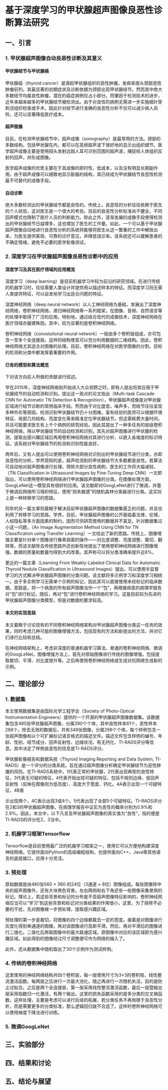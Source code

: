 # 基于深度学习的甲状腺超声图像良恶性诊断算法研究

## 一、引言

### 1. 甲状腺超声图像自动良恶性诊断及其意义

#### 甲状腺结节与甲状腺癌

甲状腺癌（thyroid cancer）是源起甲状腺组织的恶性肿瘤，发病率居头颈部恶性肿瘤前列。其最显著的初期症状及诊断依据为颈部出现甲状腺结节。然而其中绝大多数结节均属良性肿瘤，潜在的癌症病例仅占小部分。而肇因于检测技术的进步，近年来越来越多的甲状腺结节被检测出。由于对良性的病例无需进一步实施细针穿刺活组织检查或手术，因此针对结节进行准确的良恶性分析不仅可以减少病人风险，还可以显著降低医疗成本。

#### 超声图像

目前，在检测甲状腺结节中，超声成像（sonography）是最常用的方法。颈部的多数结构，包括甲状腺在内，都可以在高频超声波下很好地的显示出组织细节。医学超声成像主要是使用探头发射远超人耳可识别范围的超声波，捕捉经人体组织反射的回声，并形成图像。

医学超声成像的优势主要在于其成像的即时性，低成本，以及没有明显长期副作用。由于超声成像可以细致地显示脏器的结构，其已经成为甲状腺结节良恶性检测最不可替代的成像手段。

#### 自动诊断

绝大多数检测出的甲状腺结节都是良性的。传统上，良恶性的分析往往依赖于医生的个人经验，这对医生是一个很大的考验。目前的良恶性分析标准尚不健全，不同回声模式也限制了医疗人员的判断能力。除此之外，逐渐发展的成像手段使得检测出的甲状腺结节日益增多，这也增加了医生的工作量。如此，一个可以基于甲状腺超声图像自动地进行良恶性分析的系统将能够将医生从这一繁重的工作中解放出来，为医生提供客观、可靠的诊疗意见，并降低误诊率。该系统还可以缓解患者的不确定情绪，避免不必要的医学影像测试。

### 2. 深度学习在甲状腺超声图像良恶性诊断中的应用

#### 深度学习及其在医疗领域的应用概览

深度学习（deep learning）是目前机器学习中较为前沿的研究领域。在进行传统的机器学习时，往往需要人类设计并提供用以描述样本的特征。而深度学习则无需人类提供特征，可以自发地学习出适合问题的特征。

深度神经网络（deep neural network）以人工神经网络为基础，发展出了深度神经网络，卷积神经网络，递归神经网络等一系列框架，在图像、音频、自然语言等的处理中取得了广泛的应用。特别地，通过结合现代的成像技术，深度神经网络在医疗领域亦屡建殊勋。其中，较为显著的是卷积神经网络。

卷积神经网络（convolutional neural network）一般由多个卷积层组成，亦可包含一至多个全连接层。这样的结构使其可以充分利用数据的二维结构。因此，卷积神经网络尤其适合对图像的处理。目前，卷积神经网络在对医学图像的分割，目标的检测和分类中都发挥着重要的作用。

#### 已有的模型和算法概览

下对该方向前人所做的贡献进行综述。

早在2015年，深度神经网络刚开始进入大众视野之时，即有人提出将其应用于甲状腺结节的自动检测和识别。提出这一观点的论文指出（Multi-task Cascade CNN for Automatic TN Detection & Recognition），甲状腺超声成像是对甲状腺区域进行结节诊断的常用临床手段。然而由于对比度低，噪声多，而结节往往呈现多种外形等原因，检测识别甲状腺结节仍十分困难。富有经验的医师可以根据环境特征、局部几何结构、亮度变化等来精准定位甲状腺结节。但这需耗费大量时间，并且可能要求医生有上千个病例的研究经验。因此其提出了一种多任务的层级卷积神经网络，用以甲状腺结节的自动检测和识别。其先对超声图像进行甲状腺的检测，提取出感兴趣区域后再用卷积神经网络对其进行分析，以嵌入各维度的标识特征。该系统对甲状腺结节的检测和识别性能良好。

两年后，又有人提出可以使用卷积神经网络对识别出的甲状腺结节进行分类，亦即良恶性的分析。学界周知的是，超声检测到的甲状腺结节大多数都是良性。若算法可自动地对超声图像进行处理，筛除大部分良性病例，医生的工作将大幅减轻。（TN Classification in Ultrasound Images by Fine-Tuning Deep CNN）一文即指出，可以使用卷积神经网络进行甲状腺超声图像的分类。在图像处理方面，GoogLeNet这一模型具有很好的应用。该文献即对GoogLeNet进行了微调，并基于微调后网络所习得的特征，使用“损失敏感”的随机森林分类器进行分类。这实际上是一种转移学习的思路。

同年的另一篇文章则着眼于解决目前甲状腺超声图像的数据集匮乏的问题，并且也利用了转移学习的思路。学界。目前，甲状腺超声图像的公开面临着法律，伦理，人权隐私等多方面因素的制约，因而可供研究使用的数据并不富足。针对数据集过小这一问题，（An Image Augmentation Method Using CNN for TN Classification using Transfer Learning）一文给出了新的思路。传统上，图像增强主要是针对单个图像进行像素层面的操作——对比度调整、亮度调整、裁切、翻转等。而该文献除去传统思路外还创新性地提出了使用卷积神经网络进行图像增强。数据的质量和数量均得到大的改善。其声称可以将分类准确率提升近8%。

更近的一篇文章（Learning From Weakly-Labeled Clinical Data for Automatic Thyroid Nodule Classification in Ultrasound Images）提出，可以使用半监督学习的方式解决甲状腺超声图像的分类问题。该文献将多示例学习和深度学习相统一。由于多实例学习无需单个示例的标记，因此其可以直接使用未经标记的临床数据。思路是，将一个病患的所有超声图像当作一个“包”，再根据病患的病理学报告对“包”进行标记。随后，再对“包”进行卷积神经网络的学习。这是目前较为先进的甲状腺超声图像分类模型，但是对数据的要求较高。

#### 本文的实现思路

本文着眼于讨论现有的不同卷积神经网络架构对甲状腺超声图像分类这一任务的效果，同时考虑几种可能的图像增强方法，包括现有的方法和新提出的方法，并对它们进行比较和总结。

在神经网络架构上，考虑非深度的普通机器学习算法、普通的卷积神经网络、微调的GoogLeNet。图像增强方法上，首先对原始图像进行传统的图像增强，包括提取裁切、平滑、对比度提升等。之后再使用卷积神经网络或生成对抗网络生成新的示例。

## 二、理论部分

### 1.  数据集

本文使用数据集是由国际光学工程学会（Society of Photo-Optical Instrumentation Engineers）提供的一个开源的甲状腺超声图像数据集。该数据集包含480张甲状腺超声图像，分属390个个体，其中良性样本61个，恶性样本288个。除去无效的数据后，共有349张图像，分属298个个体。每个样例包含一张超声图像和以个可扩展标记语言格式的描述文件。描述文件包含样例的编号、年龄、性别、结节成分、回声反射性、边缘状况、有无钙化、TI-RADS评分等信息。其中决定了样例良恶性的信息是TI-RADS评分。

甲状腺影像报告和数据系统（Thyroid Imaging Reporting and Data System, TI-RADS）是一个评分的分类系统，旨在通过超声图像分析确定甲状腺结节为恶性肿瘤的风险。在TI-RADS系统中，1代表正常的甲状腺，2代表出现典型的良性特征，3代表无可疑的特征，4代表开始出现可疑的特征，包括不规则边缘、低回声反射性（反映在图像则为低亮度）、高度大于宽度、钙化。4A表示出现一个可疑特征，4B表

示出现两个，4C表示出现3或4个。5代表出现了全部5个可疑特征。TI-RADS评分在2和3的甲状腺超声图像，在病理学报告中证实为恶性的概率分别为0.9%和2.9%。因此，本文中，以下凡言及甲状腺超声图像的真实值为“良性”，指的便是TI-RADS的评分在2，3当中。

### 2. 机器学习框架Tensorflow

Tensorflow是目前使用最广泛的机器学习框架之一，使用它可以方便地构建深度神经网络。它提供面向Python的高级编程结构，也提供面向C++，Java等其他语言的底层接口，应用十分灵活。

### 3. 预处理

原始数据是由480张560 $\times$ 360 的24位（3通道 $\times$ 8位）图像组成。每张图像除中央的超声图像外，还有大块黑色背景。左右两侧和右下角还有一些图像采集使用的标记。理论上，若这些背景和标记的分布是不受超声图像特征影响的，卷积神经网络应当可以“学习”到这些背景和标记对分类结果的作用很小。这里，为了排除不必要的干扰，先对图像做一步预处理，提取感兴趣区域。

预处理的第一步是裁切，将图像的四个边缘都裁去一定的宽度。接着是对图像进行灰度化得到单通道的图像，再对该图像进行高斯平滑。然后，再对平滑后的图像进行二值化。二值化后再取图像中的最大联通区域。原图像中对应的该区域即为感兴趣区域。如此得到的图像经过尺寸调整便可作为网络的输入了。

此外，还从数据集中随机取出了30个示例作为测试样例。

### 4. 传统的卷积神经网络

这里使用的神经网络结构共四个卷积层，每一层使用尺寸为3$\times$3的卷积核，线性整流激活函数。每两层之后进行一次最大池化，随之再进行一次随机失活，目的是防止过拟合。之后是两个全连接层，第一层采用线性整流激活函数，最后一层暨输出层采用指数归一化激活，有两个输出。这里的损失函数采用的是多分类的交叉熵函数。这样处理，主要是考虑可以进行后续的拓展，若分类任务不再局限于良恶性分析，而是需要更多的分类标准，那么逻辑回归就不合适了。这样的卷积神经网络可以使用梯度下降法进行训练。

### 5. 微调GoogLeNet





## 三、实验部分

## 四、结果和讨论

## 五、结论与展望